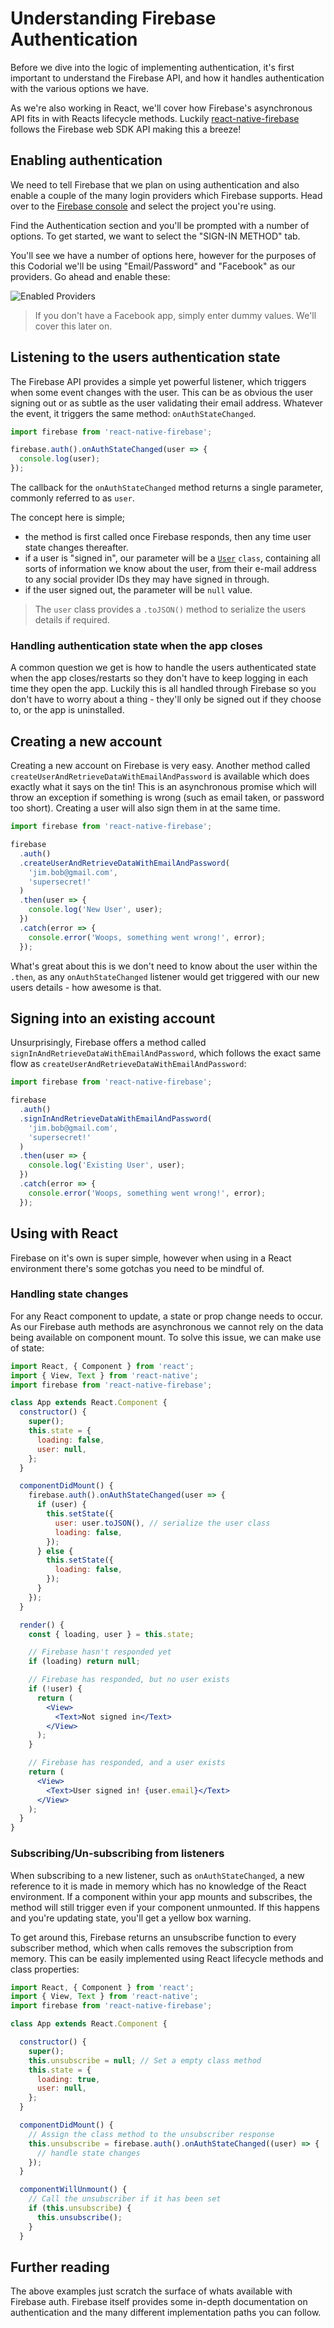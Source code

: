 # Understanding Firebase Authentication

Before we dive into the logic of implementing authentication, it's first important to understand the Firebase API, and how it handles authentication
with the various options we have.

As we're also working in React, we'll cover how Firebase's asynchronous API fits in with Reacts lifecycle methods.
Luckily [react-native-firebase](https://rnfirebase.io) follows the Firebase web SDK API making this a breeze!

## Enabling authentication

We need to tell Firebase that we plan on using authentication and also enable a couple of the many login providers
which Firebase supports. Head over to the [Firebase console](https://console.firebase.google.com/u/0/) and select the project you're using.

Find the Authentication section and you'll be prompted with a number of options. To get started, we want to select the "SIGN-IN METHOD" tab.

You'll see we have a number of options here, however for the purposes of this Codorial we'll be using "Email/Password" and "Facebook" as our providers.
Go ahead and enable these:

![Enabled Providers](assets/auth-providers.jpg)

> If you don't have a Facebook app, simply enter dummy values. We'll cover this later on.

## Listening to the users authentication state

The Firebase API provides a simple yet powerful listener, which triggers when some event changes with the user.
This can be as obvious the user signing out or as subtle as the user validating their email address. Whatever the event, it triggers the same method: `onAuthStateChanged`.

```js
import firebase from 'react-native-firebase';

firebase.auth().onAuthStateChanged(user => {
  console.log(user);
});
```

The callback for the `onAuthStateChanged` method returns a single parameter, commonly referred to as `user`.

The concept here is simple;

* the method is first called once Firebase responds, then any time user state changes thereafter.
* if a user is "signed in", our parameter will be a [`User`](https://firebase.google.com/docs/reference/js/firebase.User) `class`, containing all sorts of information we know about the user,
  from their e-mail address to any social provider IDs they may have signed in through.
* if the user signed out, the parameter will be `null` value.

> The `user` class provides a `.toJSON()` method to serialize the users details if required.

### Handling authentication state when the app closes

A common question we get is how to handle the users authenticated state when the app closes/restarts so they don't have to keep logging in each
time they open the app. Luckily this is all handled through Firebase so you don't have to worry about a thing - they'll only be signed out if they
choose to, or the app is uninstalled.

## Creating a new account

Creating a new account on Firebase is very easy. Another method called `createUserAndRetrieveDataWithEmailAndPassword` is available which does exactly what it
says on the tin! This is an asynchronous promise which will throw an exception if something is wrong (such as email taken, or password too short).
Creating a user will also sign them in at the same time.

```js
import firebase from 'react-native-firebase';

firebase
  .auth()
  .createUserAndRetrieveDataWithEmailAndPassword(
    'jim.bob@gmail.com',
    'supersecret!'
  )
  .then(user => {
    console.log('New User', user);
  })
  .catch(error => {
    console.error('Woops, something went wrong!', error);
  });
```

What's great about this is we don't need to know about the user within the `.then`, as any `onAuthStateChanged` listener would get triggered with our new
users details - how awesome is that.

## Signing into an existing account

Unsurprisingly, Firebase offers a method called `signInAndRetrieveDataWithEmailAndPassword`, which follows the exact same flow as `createUserAndRetrieveDataWithEmailAndPassword`:

```js
import firebase from 'react-native-firebase';

firebase
  .auth()
  .signInAndRetrieveDataWithEmailAndPassword(
    'jim.bob@gmail.com',
    'supersecret!'
  )
  .then(user => {
    console.log('Existing User', user);
  })
  .catch(error => {
    console.error('Woops, something went wrong!', error);
  });
```

## Using with React

Firebase on it's own is super simple, however when using in a React environment there's some gotchas you need to be mindful of.

### Handling state changes

For any React component to update, a state or prop change needs to occur. As our Firebase auth methods are asynchronous we cannot rely on
the data being available on component mount. To solve this issue, we can make use of state:

```jsx
import React, { Component } from 'react';
import { View, Text } from 'react-native';
import firebase from 'react-native-firebase';

class App extends React.Component {
  constructor() {
    super();
    this.state = {
      loading: false,
      user: null,
    };
  }

  componentDidMount() {
    firebase.auth().onAuthStateChanged(user => {
      if (user) {
        this.setState({
          user: user.toJSON(), // serialize the user class
          loading: false,
        });
      } else {
        this.setState({
          loading: false,
        });
      }
    });
  }

  render() {
    const { loading, user } = this.state;

    // Firebase hasn't responded yet
    if (loading) return null;

    // Firebase has responded, but no user exists
    if (!user) {
      return (
        <View>
          <Text>Not signed in</Text>
        </View>
      );
    }

    // Firebase has responded, and a user exists
    return (
      <View>
        <Text>User signed in! {user.email}</Text>
      </View>
    );
  }
}
```

### Subscribing/Un-subscribing from listeners

When subscribing to a new listener, such as `onAuthStateChanged`, a new reference to it is made in memory which has no knowledge of the
React environment. If a component within your app mounts and subscribes, the method will still trigger even if your component unmounted.
If this happens and you're updating state, you'll get a yellow box warning.

To get around this, Firebase returns an unsubscribe function to every subscriber method, which when calls removes the subscription from memory.
This can be easily implemented using React lifecycle methods and class properties:

```jsx
import React, { Component } from 'react';
import { View, Text } from 'react-native';
import firebase from 'react-native-firebase';

class App extends React.Component {

  constructor() {
    super();
    this.unsubscribe = null; // Set a empty class method
    this.state = {
      loading: true,
      user: null,
    };
  }

  componentDidMount() {
    // Assign the class method to the unsubscriber response
    this.unsubscribe = firebase.auth().onAuthStateChanged((user) => {
      // handle state changes
    });
  }

  componentWillUnmount() {
    // Call the unsubscriber if it has been set
    if (this.unsubscribe) {
      this.unsubscribe();
    }
  }
```

## Further reading

The above examples just scratch the surface of whats available with Firebase auth. Firebase itself provides some in-depth documentation
on authentication and the many different implementation paths you can follow.
